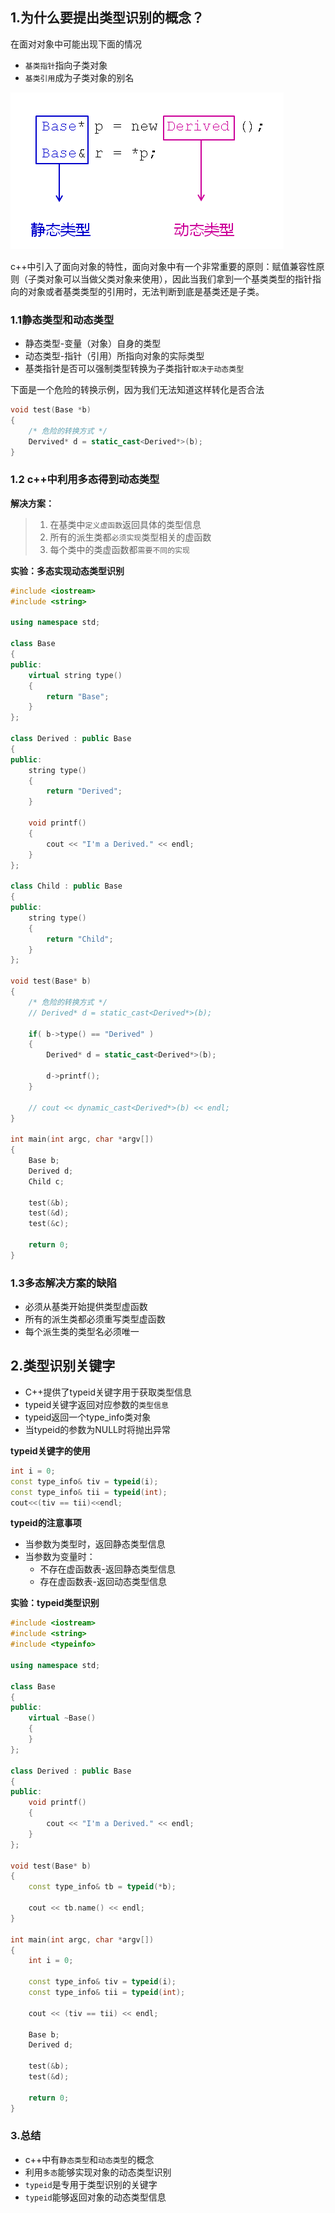 ## 1.为什么要提出类型识别的概念？

在面对对象中可能出现下面的情况

- `基类指针`指向子类对象
- `基类引用`成为子类对象的别名

![img](./pic/slide1.png)

c++中引入了面向对象的特性，面向对象中有一个非常重要的原则：赋值兼容性原则（子类对象可以当做父类对象来使用），因此当我们拿到一个基类类型的指针指向的对象或者基类类型的引用时，无法判断到底是基类还是子类。

### 1.1静态类型和动态类型

- 静态类型-变量（对象）自身的类型
- 动态类型-指针（引用）所指向对象的实际类型
- 基类指针是否可以强制类型转换为子类指针`取决于动态类型`

下面是一个危险的转换示例，因为我们无法知道这样转化是否合法

```c++
void test(Base *b) 
{    
    /* 危险的转换方式 */    
    Dervived* d = static_cast<Derived*>(b); 
}
```

### 1.2 c++中利用多态得到动态类型

**解决方案：**

>1. 在基类中`定义虚函数`返回具体的类型信息  
>2. 所有的派生类都`必须实现`类型相关的虚函数  
>3. 每个类中的类虚函数都`需要不同的实现`  

**实验：多态实现动态类型识别**

```c++
#include <iostream>
#include <string>

using namespace std;

class Base
{
public:
    virtual string type()
    {
        return "Base";
    }
};

class Derived : public Base
{
public:
    string type()
    {
        return "Derived";
    }
    
    void printf()
    {
        cout << "I'm a Derived." << endl;
    }
};

class Child : public Base
{
public:
    string type()
    {
        return "Child";
    }
};

void test(Base* b)
{
    /* 危险的转换方式 */
    // Derived* d = static_cast<Derived*>(b);
    
    if( b->type() == "Derived" )
    {
        Derived* d = static_cast<Derived*>(b);
        
        d->printf();
    }
    
    // cout << dynamic_cast<Derived*>(b) << endl;
}

int main(int argc, char *argv[])
{
    Base b;
    Derived d;
    Child c;
    
    test(&b);
    test(&d);
    test(&c);
    
    return 0;
}
```

### 1.3多态解决方案的缺陷

- 必须从基类开始提供类型虚函数
- 所有的派生类都必须重写类型虚函数
- 每个派生类的类型名必须唯一

## 2.类型识别关键字

- C++提供了typeid关键字用于获取类型信息
- typeid关键字返回对应参数的`类型信息`
- typeid返回一个type_info类对象
- 当typeid的参数为NULL时将抛出异常

**typeid关键字的使用**

```c++
int i = 0; 
const type_info& tiv = typeid(i); 
const type_info& tii = typeid(int); 
cout<<(tiv == tii)<<endl;
```

**typeid的注意事项**

- 当参数为类型时，返回静态类型信息
- 当参数为变量时：
    - 不存在虚函数表-返回静态类型信息
    - 存在虚函数表-返回动态类型信息

**实验：typeid类型识别**

```c++
#include <iostream>
#include <string>
#include <typeinfo>

using namespace std;

class Base
{
public:
    virtual ~Base()
    {
    }
};

class Derived : public Base
{
public:
    void printf()
    {
        cout << "I'm a Derived." << endl;
    }
};

void test(Base* b)
{
    const type_info& tb = typeid(*b);
    
    cout << tb.name() << endl;
}

int main(int argc, char *argv[])
{
    int i = 0;
    
    const type_info& tiv = typeid(i);
    const type_info& tii = typeid(int);
    
    cout << (tiv == tii) << endl;
    
    Base b;
    Derived d;
    
    test(&b);
    test(&d);
    
    return 0;
}
```

### 3.总结

- c++中有`静态类型`和`动态类型`的概念
- 利用`多态`能够实现对象的动态类型识别
- `typeid`是专用于类型识别的关键字
- `typeid`能够返回对象的动态类型信息